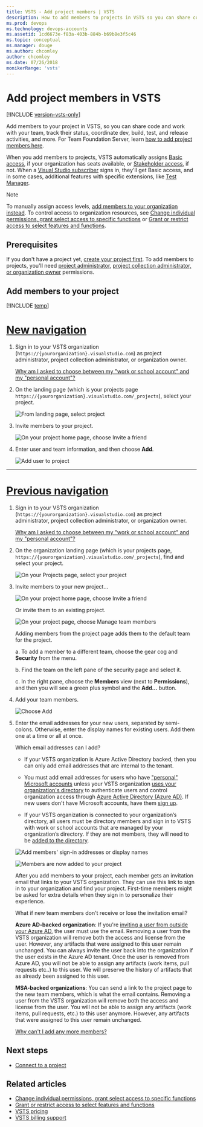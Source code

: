 ```yaml
---
title: VSTS - Add project members | VSTS
description: How to add members to projects in VSTS so you can share code, work with your team, track status, coordinate dev, build, test, and release activities
ms.prod: devops
ms.technology: devops-accounts
ms.assetid: 1cd6673e-f83a-403b-884b-b69b8e3f5c46
ms.topic: conceptual
ms.manager: douge
ms.author: chcomley
author: chcomley
ms.date: 07/26/2018
monikerRange: 'vsts'
---
```

# Add project members in VSTS

[!INCLUDE [version-vsts-only](../../_shared/version-vsts-only.md)]

Add members to your project in VSTS, 
so you can share code and work with your team, track their status,
coordinate dev, build, test, and release activities, and more.
For Team Foundation Server, learn [how to add project members here](../../organizations/security/add-users-team-project.md).

When you add members to projects,
VSTS automatically assigns
[Basic access](https://visualstudio.microsoft.com/team-services/compare-features/),
if your organization has seats available, 
or [Stakeholder access](https://visualstudio.microsoft.com/team-services/compare-features/),
if not. When a [Visual Studio subscriber](https://visualstudio.microsoft.com/products/subscriber-benefits-vs)
signs in, they'll get Basic access, and in some cases, additional features with specific extensions,
like [Test Manager](https://marketplace.visualstudio.com/items?itemName=ms.vss-testmanager-web).

> [!NOTE]
> To manually assign access levels,
> [add members to your organization instead](add-organization-users-from-user-hub.md).
> To control access to organization resources, see [Change individual permissions, grant select access to specific functions](../../organizations/security/change-individual-permissions.md) or [Grant or restrict access to select features and functions](../../organizations/security/restrict-access.md).

## Prerequisites

If you don't have a project yet,
[create your project first](../projects/connect-to-projects.md).
To add members to projects, you'll need
[project administrator](../security/set-project-collection-level-permissions.md),
[project collection administrator, or organization owner](faq-add-team-members.md#find-pca-owner) permissions.

## Add members to your project

[!INCLUDE [temp](../../_shared/new-navigation.md)]  

# [New navigation](#tab/new-nav)

1. Sign in to your VSTS organization (```https://{yourorganization}.visualstudio.com```) as project administrator, project collection administrator, or organization owner.

   [Why am I asked to choose between my "work or school account" and my "personal account"?](faq-add-team-members.md#ChooseOrgAcctMSAcct)

2. On the landing page (which is your projects page ```https://{yourorganization}.visualstudio.com/_projects```), select your  project.

   ![From landing page, select project](_img/_shared/select-project.png)

3. Invite members to your project.

   ![On your project home page, choose Invite a friend](_img/add-team-members/add-member-to-project.png)

4. Enter user and team information, and then choose **Add**. 

    ![Add user to project](_img/add-team-members/add-user-to-project.png)

---

# [Previous navigation](#tab/previous-nav)

1. Sign in to your VSTS organization (```https://{yourorganization}.visualstudio.com```) as project administrator, project collection administrator, or organization owner.

   [Why am I asked to choose between my "work or school account" and my "personal account"?](faq-add-team-members.md#ChooseOrgAcctMSAcct)

2. On the organization landing page (which is your projects page, ```https://{yourorganization}.visualstudio.com/_projects```), find and select your project.

   ![On your Projects page, select your project](_img/add-team-members/select-team-project-updated-ui.png)

3. Invite members to your new project...

    ![On your project home page, choose Invite a friend](_img/add-team-members/invite-team.png)

   Or invite them to an existing project.

   ![On your project page, choose Manage team members](_img/add-team-members/invite-team-existing.png)

    Adding members from the project page adds them to the default team for the project.

    a. To add a member to a different team, choose the gear cog and **Security** from the menu.

    b. Find the team on the left pane of the security page and select it.

    c. In the right pane, choose the **Members** view (next to **Permissions**), and then you will see a green plus symbol and the **Add...** button.

4. Add your team members.

   ![Choose Add](_img/add-team-members/add-user.png)

5. Enter the email addresses for your new users, separated by semi-colons. Otherwise, enter the display names for existing users. Add them one at a time or all at once.

	Which email addresses can I add?
	 * If your VSTS organization is Azure Active Directory backed, then you can only add email addresses that are
	 internal to the tenant.
	
	 * You must add email addresses for users who have ["personal" Microsoft accounts](https://www.microsoft.com/account) 
	unless your VSTS organization [uses your organization's directory](faq-add-team-members.md#ConnectedDirectory) 
	to authenticate users and control organization access through 
	[Azure Active Directory (Azure AD)](https://azure.microsoft.com/documentation/articles/active-directory-whatis/). 
	If new users don't have Microsoft accounts, have them [sign up](https://signup.live.com/).

    * If your VSTS organization is connected to your organization’s directory, all users must be directory members and sign in to VSTS with work or school accounts that are managed by your organization’s directory. If they are not members, they will need to be [added to the directory](add-external-user.md).

	![Add members' sign-in addresses or display names](_img/add-team-members/add-user2.png)

	![Members are now added to your project](_img/add-team-members/team-project-members.png) 	

	After you add members to your project, 
	each member gets an invitation email that 
	links to your VSTS organization. 
	They can use this link to sign in to your organization 
	and find your project.
	First-time members might be asked for extra details 
	when they sign in to personalize their experience.

    What if new team members don't receive or lose the invitation email?

    **Azure AD-backed organization**: If you're [inviting a user from outside your Azure AD](https://docs.microsoft.com/azure/active-directory/active-directory-b2b-what-is-azure-ad-b2b), the user must use the email. Removing a user from the VSTS organization will remove both the access and license from the user. However, any artifacts that were assigned to this user remain unchanged. You can always invite the user back into the organization if the user exists in the Azure AD tenant. Once the user is removed from Azure AD, you will not be able to assign any artifacts (work items, pull requests etc..) to this user. We will preserve the history of artifacts that as already been assigned to this user.

    **MSA-backed organizations**: You can send a link to the project page to the new team members, which is what the email contains. Removing a user from the VSTS organization will remove both the access and license from the user. You will not be able to assign any artifacts (work items, pull requests, etc.) to this user anymore. However, any artifacts that were assigned to this user remain unchanged.

	[Why can't I add any more members?](faq-add-team-members.md#cant-add-users)

## Next steps

* [Connect to a project](../projects/connect-to-projects.md)

## Related articles

* [Change individual permissions, grant select access to specific functions](../../organizations/security/change-individual-permissions.md)
* [Grant or restrict access to select features and functions](../../organizations/security/restrict-access.md)
* [VSTS pricing](https://azure.microsoft.com/pricing/details/visual-studio-team-services/)
* [VSTS billing support](https://visualstudio.microsoft.com/team-services/support/)